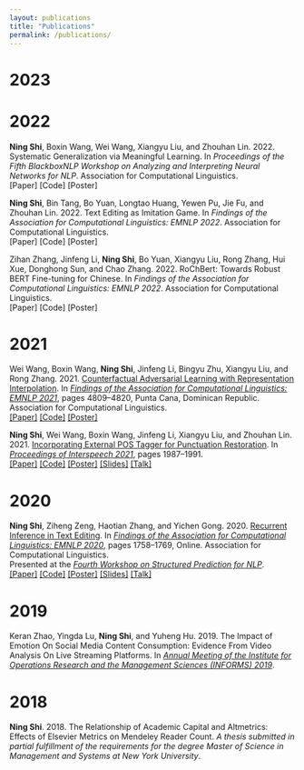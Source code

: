 ```yaml
---
layout: publications
title: "Publications"
permalink: /publications/
---
```

# 2023

# 2022
**Ning Shi**, Boxin Wang, Wei Wang, Xiangyu Liu, and Zhouhan Lin. 2022. Systematic Generalization via Meaningful Learning. In *Proceedings of the Fifth BlackboxNLP Workshop on Analyzing and Interpreting Neural Networks for NLP*. Association for Computational Linguistics.  
[Paper] [Code] [Poster]  

**Ning Shi**, Bin Tang, Bo Yuan, Longtao Huang, Yewen Pu, Jie Fu, and Zhouhan Lin. 2022. Text Editing as Imitation Game. In *Findings of the Association for Computational Linguistics: EMNLP 2022*. Association for Computational Linguistics.  
[Paper] [Code] [Poster]  

Zihan Zhang, Jinfeng Li, **Ning Shi**, Bo Yuan, Xiangyu Liu, Rong Zhang, Hui Xue, Donghong Sun, and Chao Zhang. 2022. RoChBert: Towards Robust BERT Fine-tuning for Chinese. In *Findings of the Association for Computational Linguistics: EMNLP 2022*. Association for Computational Linguistics.  
[Paper] [Code] [Poster]  

# 2021
Wei Wang, Boxin Wang, **Ning Shi**, Jinfeng Li, Bingyu Zhu, Xiangyu Liu, and Rong Zhang. 2021. [Counterfactual Adversarial Learning with Representation Interpolation](https://aclanthology.org/2021.findings-emnlp.413/). In [*Findings of the Association for Computational Linguistics: EMNLP 2021*](https://aclanthology.org/volumes/2021.findings-emnlp/), pages 4809–4820, Punta Cana, Dominican Republic. Association for Computational Linguistics.  
[[Paper]](https://aclanthology.org/2021.findings-emnlp.413.pdf) [[Code]](https://github.com/ShiningLab/CAT) [[Poster]](/assets/posters/Counterfactual_Adversarial_Learning_with_Representation_Interpolation.pdf)  

**Ning Shi**, Wei Wang, Boxin Wang, Jinfeng Li, Xiangyu Liu, and Zhouhan Lin. 2021. [Incorporating External POS Tagger for Punctuation Restoration](https://www.isca-speech.org/archive/interspeech_2021/shi21_interspeech.html). In [*Proceedings of Interspeech 2021*](https://www.interspeech2021.org/), pages 1987–1991.  
[[Paper]](https://www.isca-speech.org/archive/pdfs/interspeech_2021/shi21_interspeech.pdf) [[Code]](https://github.com/ShiningLab/POS-Tagger-for-Punctuation-Restoration) [[Poster]](/assets/posters/Incorporating_External_POS_Tagger_for_Punctuation_Restoration.pdf) [[Slides]](/assets/slides/Incorporating_External_POS_Tagger_for_Punctuation_Restoration.pdf) [[Talk]](https://youtu.be/haBlCTBZ7H4)  

# 2020
**Ning Shi**, Ziheng Zeng, Haotian Zhang, and Yichen Gong. 2020. [Recurrent Inference in Text Editing](https://www.aclweb.org/anthology/2020.findings-emnlp.159). In [*Findings of the Association for Computational Linguistics: EMNLP 2020*](https://www.aclweb.org/anthology/volumes/2020.findings-emnlp/), pages 1758–1769, Online. Association for Computational Linguistics.  
Presented at the [*Fourth Workshop on Structured Prediction for NLP*](http://structuredprediction.github.io/SPNLP20).  
[[Paper]](https://www.aclweb.org/anthology/2020.findings-emnlp.159.pdf) [[Code]](https://github.com/ShiningLab/Recurrent-Text-Editing) [[Poster]](/assets/posters/Recurrent_Inference_in_Text_Editing.pdf) [[Slides]](/assets/slides/Recurrent_Inference_in_Text_Editing.pdf) [[Talk]](https://slideslive.com/38940648/recurrent-inference-in-text-editing)  

# 2019
Keran Zhao, Yingda Lu, **Ning Shi**, and Yuheng Hu. 2019. The Impact of Emotion On Social Media Content Consumption: Evidence From Video Analysis On Live Streaming Platforms. In [*Annual Meeting of the Institute for Operations Research and the Management Sciences (INFORMS) 2019*](http://meetings2.informs.org/wordpress/seattle2019/).  

# 2018
**Ning Shi**. 2018. The Relationship of Academic Capital and Altmetrics: Effects of Elsevier Metrics on Mendeley Reader Count. *A thesis submitted in partial fulfillment of the requirements for the degree Master of Science in Management and Systems at New York University*.  